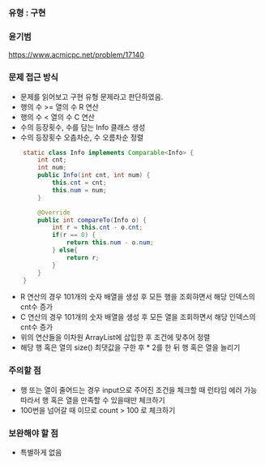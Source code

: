 ### 유형 : 구현
### 윤기범
https://www.acmicpc.net/problem/17140

### 문제 접근 방식
  - 문제를 읽어보고 구현 유형 문제라고 판단하였음.
  - 행의 수 >= 열의 수 R 연산 
  - 행의 수 < 열의 수 C 연산
  - 수의 등장횟수, 수를 담는 Info 클래스 생성
  - 수의 등장횟수 오츰차순, 수 오름차순 정렬
```Java
    static class Info implements Comparable<Info> {
        int cnt;
        int num;
        public Info(int cnt, int num) {
            this.cnt = cnt;
            this.num = num;
        }

        @Override
        public int compareTo(Info o) {
            int r = this.cnt - o.cnt;
            if(r == 0) {
                return this.num - o.num;
            } else{
                return r;
            }
        }
    }
```
  - R 연산의 경우 101개의 숫자 배열을 생성 후 모든 행을 조회햐면서 해당 인덱스의 cnt수 증가
  - C 연산의 경우 101개의 숫자 배열을 생성 후 모든 열을 조회하면서 해당 인덱스의 cnt수 증가
  - 위의 연산들을 이차원 ArrayList에 삽입한 후 조건에 맞추어 정렬
  - 해당 행 혹은 열의 size() 최댓값을 구한 후 * 2를 한 뒤 행 혹은 열을 늘리기

### 주의할 점
  - 행 또는 열이 줄어드는 경우 input으로 주어진 조건을 체크할 때 런타임 에러 가능 따라서 행 혹은 열을 만족할 수 있을때만 체크하기
  - 100번을 넘어갈 때 이므로 count > 100 로 체크하기
   
### 보완해야 할 점
  - 특별하게 없음
